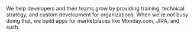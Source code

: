 We help developers and their teams grow by providing training, technical strategy, and custom development for organizations. When we're not busy doing that, we build apps for marketplaces like Monday.com, JIRA, and such. 
